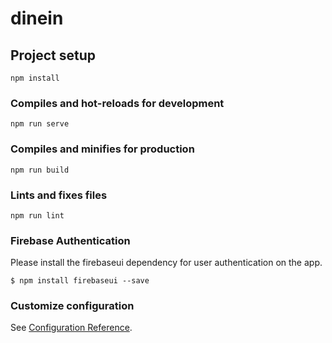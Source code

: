 # dinein

## Project setup
```
npm install
```

### Compiles and hot-reloads for development
```
npm run serve
```

### Compiles and minifies for production
```
npm run build
```

### Lints and fixes files
```
npm run lint
```
### Firebase Authentication
Please install the firebaseui dependency for user authentication on the app.
```
$ npm install firebaseui --save
```
### Customize configuration
See [Configuration Reference](https://cli.vuejs.org/config/).
